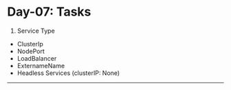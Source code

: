 # Day-07: Tasks

1. Service Type

- ClusterIp
- NodePort
- LoadBalancer
- ExternameName
- Headless Services (clusterIP: None)

---
